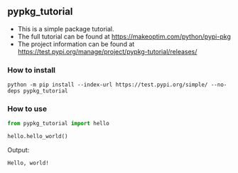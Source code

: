 ## pypkg_tutorial

- This is a simple package tutorial.
- The full tutorial can be found at https://makeoptim.com/python/pypi-pkg
- The project information can be found at https://test.pypi.org/manage/project/pypkg-tutorial/releases/

### How to install

```
python -m pip install --index-url https://test.pypi.org/simple/ --no-deps pypkg_tutorial
```

### How to use

```python
from pypkg_tutorial import hello

hello.hello_world()
```

Output:

```
Hello, world!
```